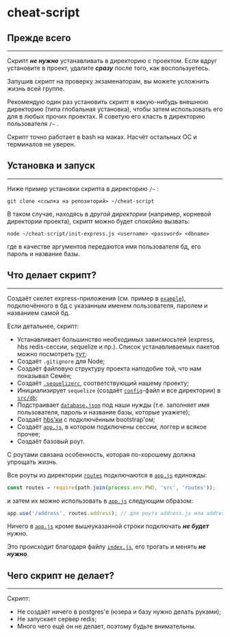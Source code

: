 # cheat-script


##  Прежде всего
-------------------------
Скрипт ***не нужно*** устанавливать в директорию с проектом. Если вдруг установите в проект, удалите ***сразу*** после того, как воспользуетесь. 

Запушив скрипт на проверку экзаменаторам, вы можете усложнить жизнь всей группе.

Рекомендую один раз установить скрипт в какую-нибудь внешнюю директорию (типа глобальная установка), чтобы затем использовать его для в любых прочих проектах. Я советую его класть в директорию пользователя `/~` .

Скрипт точно работает в bash на маках. Насчёт остальных ОС и терминалов не уверен.

##  Установка и запуск
-------------------------
Ниже пример установки скрипта в директорию `/~` :
```
git clone <ссылка на репозиторий> ~/cheat-script
```
В таком случае, находясь в *другой директории* (например, корневой директории проекта), скрипт можно будет спокойно вызвать:
```
node ~/cheat-script/init-express.js <username> <password> <dbname>
```
где в качестве аргументов передаются имя пользователя бд, его пароль и название базы.

##  Что делает скрипт?
-------------------------
Создаёт скелет express-приложения (см. пример в [`example`](example/)), подключённого в бд с указанным именем пользователя, паролем и названием самой бд.

Если детальнее, скрипт:
+ Устанавливает большинство необходимых зависмосьтей (express, hbs redis-сессии, sequelize и пр.).
Список устанавливаемых пакетов можно посмотреть [тут](example/package.json);
+ Создаёт `.gitignore` для Node;
+ Создаёт файловую структуру проекта наподобие той, что нам показывал Семён;
+ Создаёт [`.sequelizerc`](example/.sequelizerc), соответствующий нашему проекту;
+ Инициализирует `sequelize` (создаёт [`config`](exapmle/../example/src/db/config/database.json)-файл и все директории) в [`src/db`](example/src/db);
+ Подстраивает [`database.json`](exapmle/../example/src/db/config/database.json) под наши нужды (т.е. заполняет имя пользователя, пароль и название базы, которые укажете);
+ Создаёт [hbs'ки](example/src/views/) с подключённым bootstrap'ом;
+ Создаёт [`app.js`](example/app.js), в котором подключены сессии, логгер и всякое прочее;
+ Создаёт базовый роут.

С роутами связана особенность, которая по-хорошему должна упрощать жизнь.

Все роуты из директории [`routes`](exapmle/src/routes) подключаются в [`app.js`](example/app.js) единожды:
```js
const routes = require(path.join(process.env.PWD, 'src', 'routes'));
```
и затем их можно использовать в [`app.js`](example/app.js) следующим образом:
```js
app.use('/address', routes.address); // для роута address.js или address.router.js
```
Ничего в [`app.js`](example/app.js) кроме вышеуказанной строки подключать ***не будет*** нужно.

Это происходит благодаря файлу [`index.js`](example/src/routes/index.js), его трогать и менять ***не нужно***.

##  Чего скрипт не делает?
-------------------------
Скрипт:
+ Не создаёт ничего в postgres'е (юзера и базу нужно делать руками);
+ Не запускает сервер redis;
+ Много чего ещё он не делает, поэтому будьте внимательны.
